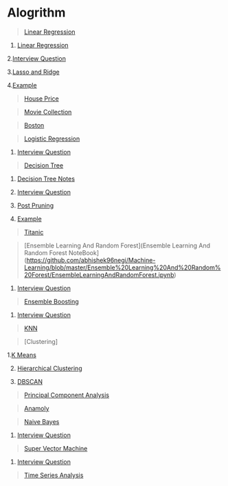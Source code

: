 # Alogrithm
  
  >[Linear Regression](https://github.com/abhishek96negi/Machine-Learning/tree/master/Linear%20Regression)
    
   1. [Linear Regression](https://github.com/abhishek96negi/Machine-Learning/blob/master/Linear%20Regression/Notes/Linear%20Regression.ipynb) 
    
   2.[Interview Question](https://github.com/abhishek96negi/Machine-Learning/blob/master/Linear%20Regression/Notes/Interview%20Question.odt)
 
   3.[Lasso and Ridge](https://github.com/abhishek96negi/Machine-Learning/blob/master/Linear%20Regression/Regression/Lasso%20and%20Ridge.ipynb)
  
   4.[Example](https://github.com/abhishek96negi/Machine-Learning/tree/master/Linear%20Regression/Example)
   
   > [House Price](https://github.com/abhishek96negi/Machine-Learning/blob/master/Linear%20Regression/Example/House%20Price/House%20Price.ipynb)
   
   > [Movie Collection](https://github.com/abhishek96negi/Machine-Learning/blob/master/Linear%20Regression/Example/Movie%20Collection/Movie%20Collection.ipynb)
      
   > [Boston](https://github.com/abhishek96negi/Machine-Learning/blob/master/Linear%20Regression/Example/Boston.ipynb)
  
  > [Logistic Regression](https://github.com/abhishek96negi/Machine-Learning/blob/master/Logistic%20Regression/Logistic%20Regression.ipynb)
    
   1. [Interview Question](https://github.com/abhishek96negi/Machine-Learning/blob/master/Logistic%20Regression/Interview%20Question.odt)

  > [Decision Tree](https://github.com/abhishek96negi/Machine-Learning/tree/master/Decision%20Tree)
  
   1. [Decision Tree Notes](https://github.com/abhishek96negi/Machine-Learning/blob/master/Decision%20Tree/Decision%20Tree%20.ipynb)
    
   2. [Interview Question](https://github.com/abhishek96negi/Machine-Learning/blob/master/Decision%20Tree/Interview%20Question.odt)
    
   3. [Post Pruning](https://github.com/abhishek96negi/Machine-Learning/blob/master/Decision%20Tree/Post%20Pruning.ipynb)
    
   4. [Example](https://github.com/abhishek96negi/Machine-Learning/tree/master/Decision%20Tree/Example)
    
   > [Titanic](https://github.com/abhishek96negi/Machine-Learning/blob/master/Decision%20Tree/Example/Titanic.ipynb)

  
  > [Ensemble Learning And Random Forest](Ensemble Learning And Random Forest NoteBook](https://github.com/abhishek96negi/Machine-Learning/blob/master/Ensemble%20Learning%20And%20Random%20Forest/EnsembleLearningAndRandomForest.ipynb)
    
   1. [Interview Question](https://github.com/abhishek96negi/Machine-Learning/blob/master/Ensemble%20Learning%20And%20Random%20Forest/Interview%20Question.odt)

  > [Ensemble Boosting](https://github.com/abhishek96negi/Machine-Learning/blob/master/Ensemble%20Boosting/Boosting.ipynb)

   1. [Interview Question](https://github.com/abhishek96negi/Machine-Learning/blob/master/Ensemble%20Boosting/Interview%20Question.odt)

  > [KNN](https://github.com/abhishek96negi/Machine-Learning/blob/master/KNN/KNN_CrossValidation.ipynb)

  > [Clustering]
  
   1.[K Means](https://github.com/abhishek96negi/Machine-Learning/blob/master/K%20Means%20Clustering/K%20Means.ipynb)
    
   2. [Hierarchical Clustering](https://github.com/abhishek96negi/Machine-Learning/blob/master/Hierarchical%20Clustering/Hierarchical.ipynb)
    
   3. [DBSCAN](https://github.com/abhishek96negi/Machine-Learning/blob/master/DBSCAN/DBSCAN.ipynb)

  > [Principal Component Analysis](https://github.com/abhishek96negi/Machine-Learning/blob/master/PCA/PCA.ipynb)

  > [Anamoly](https://github.com/abhishek96negi/Machine-Learning/blob/master/Anamoly/Anamoly%20Detection.ipynb)

  > [Naive Bayes](https://github.com/abhishek96negi/Machine-Learning/blob/master/Naive%20Bayes/Naive%20Bayes.ipynb) 
    
   1. [Interview Question](https://github.com/abhishek96negi/Machine-Learning/blob/master/Naive%20Bayes/Interview%20Question.odt)

  > [Super Vector Machine](https://github.com/abhishek96negi/Machine-Learning/blob/master/Super%20Vector%20Machine/Support%20Vector%20Machines.ipynb)
  
   1. [Interview Question](https://github.com/abhishek96negi/Machine-Learning/blob/master/Super%20Vector%20Machine/Interview%20Question.odt)
  
  >[Time Series Analysis](https://github.com/abhishek96negi/Machine-Learning/blob/master/Time%20Series/Time%20Series%20Analysis.ipynb)
 
 
